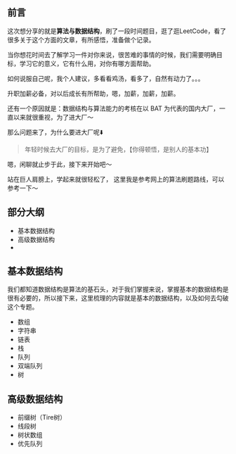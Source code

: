 

## 前言



这次想分享的就是**算法与数据结构**，刷了一段时间题目，逛了逛LeetCode，看了很多关于这个方面的文章，有所感悟，准备做个记录。



当你想花时间去了解学习一件对你来说，很苦难的事情的时候，我们需要明确目标，学习它的意义，它有什么用，对你有哪方面帮助。



如何说服自己呢，我个人建议，多看看鸡汤，看多了，自然有动力了。。。

升职加薪必备，对以后成长有所帮助，嗯，加薪，加薪，加薪。

还有一个原因就是：数据结构与算法能力的考核在以 BAT 为代表的国内大厂，一直以来就很重视，为了进大厂～



那么问题来了，为什么要进大厂呢⬇️

> 年轻时候去大厂的目标，是为了避免，【你得顿悟，是别人的基本功】



嗯，闲聊就止步于此，接下来开始吧～



站在巨人肩膀上，学起来就很轻松了， 这里我是参考网上的算法刷题路线，可以参考一下～







## 部分大纲



- 基本数据结构
- 高级数据结构
- 











## 基本数据结构

我们都知道数据结构是算法的基石头，对于我们掌握来说，掌握基本的数据结构是很有必要的，所以接下来，这里梳理的内容就是基本的数据结构，以及如何去勾破这个专题。



- 数组
- 字符串
- 链表
- 栈
- 队列
- 双端队列
- 树





## 高级数据结构



- 前缀树（Tire树）
- 线段树
- 树状数组
- 优先队列



